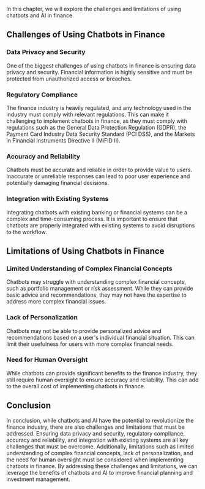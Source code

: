 

In this chapter, we will explore the challenges and limitations of using chatbots and AI in finance.

Challenges of Using Chatbots in Finance
---------------------------------------

### Data Privacy and Security

One of the biggest challenges of using chatbots in finance is ensuring data privacy and security. Financial information is highly sensitive and must be protected from unauthorized access or breaches.

### Regulatory Compliance

The finance industry is heavily regulated, and any technology used in the industry must comply with relevant regulations. This can make it challenging to implement chatbots in finance, as they must comply with regulations such as the General Data Protection Regulation (GDPR), the Payment Card Industry Data Security Standard (PCI DSS), and the Markets in Financial Instruments Directive II (MiFID II).

### Accuracy and Reliability

Chatbots must be accurate and reliable in order to provide value to users. Inaccurate or unreliable responses can lead to poor user experience and potentially damaging financial decisions.

### Integration with Existing Systems

Integrating chatbots with existing banking or financial systems can be a complex and time-consuming process. It is important to ensure that chatbots are properly integrated with existing systems to avoid disruptions to the workflow.

Limitations of Using Chatbots in Finance
----------------------------------------

### Limited Understanding of Complex Financial Concepts

Chatbots may struggle with understanding complex financial concepts, such as portfolio management or risk assessment. While they can provide basic advice and recommendations, they may not have the expertise to address more complex financial issues.

### Lack of Personalization

Chatbots may not be able to provide personalized advice and recommendations based on a user's individual financial situation. This can limit their usefulness for users with more complex financial needs.

### Need for Human Oversight

While chatbots can provide significant benefits to the finance industry, they still require human oversight to ensure accuracy and reliability. This can add to the overall cost of implementing chatbots in finance.

Conclusion
----------

In conclusion, while chatbots and AI have the potential to revolutionize the finance industry, there are also challenges and limitations that must be addressed. Ensuring data privacy and security, regulatory compliance, accuracy and reliability, and integration with existing systems are all key challenges that must be overcome. Additionally, limitations such as limited understanding of complex financial concepts, lack of personalization, and the need for human oversight must be considered when implementing chatbots in finance. By addressing these challenges and limitations, we can leverage the benefits of chatbots and AI to improve financial planning and investment management.
